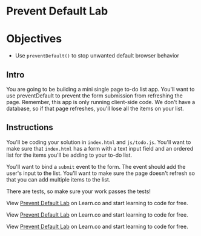 # Prevent Default Lab

# Objectives
+ Use `preventDefault()` to stop unwanted default browser behavior

## Intro

You are going to be building a mini single page to-do list app. You'll want to use preventDefault to prevent the form submission from refreshing the page. Remember, this app is only running client-side code. We don't have a database, so if that page refreshes, you'll lose all the items on your list.

## Instructions

You'll be coding your solution in `index.html` and `js/todo.js`. You'll want to make sure that `index.html` has a form with a text input field and an ordered list for the items you'll be adding to your to-do list. 

You'll want to bind a `submit` event to the form. The event should add the user's input to the list. You'll want to make sure the page doesn't refresh so that you can add multiple items to the list. 

There are tests, so make sure your work passes the tests!

<p data-visibility='hidden'>View <a href='https://learn.co/lessons/js-jquery-prevent-default-lab' title='Prevent Default Lab'>Prevent Default Lab</a> on Learn.co and start learning to code for free.</p>

<p data-visibility='hidden'>View <a href='https://learn.co/lessons/js-jquery-prevent-default-lab'>Prevent Default Lab</a> on Learn.co and start learning to code for free.</p>

<p class='util--hide'>View <a href='https://learn.co/lessons/js-jquery-prevent-default-lab'>Prevent Default Lab</a> on Learn.co and start learning to code for free.</p>
